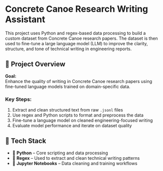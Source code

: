 # Concrete Canoe Research Writing Assistant

This project uses Python and regex-based data processing to build a custom dataset from Concrete Canoe research papers. The dataset is then used to fine-tune a large language model (LLM) to improve the clarity, structure, and tone of technical writing in engineering reports.

## 🧠 Project Overview

**Goal:**  
Enhance the quality of writing in Concrete Canoe research papers using fine-tuned language models trained on domain-specific data.

### Key Steps:
1. Extract and clean structured text from raw `.jsonl` files  
2. Use regex and Python scripts to format and preprocess the data  
3. Fine-tune a language model on cleaned engineering-focused writing  
4. Evaluate model performance and iterate on dataset quality

## 🧰 Tech Stack

- 🐍 **Python** – Core scripting and data processing  
- 🧹 **Regex** – Used to extract and clean technical writing patterns  
- 📁 **Jupyter Notebooks** – Data cleaning and training workflows  


